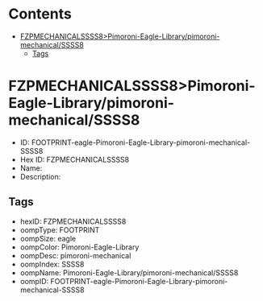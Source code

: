 



Contents
========

* [FZPMECHANICALSSSS8>Pimoroni-Eagle-Library/pimoroni-mechanical/SSSS8](#fzpmechanicalssss8pimoroni-eagle-librarypimoroni-mechanicalssss8)
	* [Tags](#tags)

# FZPMECHANICALSSSS8>Pimoroni-Eagle-Library/pimoroni-mechanical/SSSS8

- ID: FOOTPRINT-eagle-Pimoroni-Eagle-Library-pimoroni-mechanical-SSSS8
- Hex ID: FZPMECHANICALSSSS8
- Name: 
- Description: 

## Tags

- hexID: FZPMECHANICALSSSS8
- oompType: FOOTPRINT
- oompSize: eagle
- oompColor: Pimoroni-Eagle-Library
- oompDesc: pimoroni-mechanical
- oompIndex: SSSS8
- oompName: Pimoroni-Eagle-Library/pimoroni-mechanical/SSSS8
- oompID: FOOTPRINT-eagle-Pimoroni-Eagle-Library-pimoroni-mechanical-SSSS8
